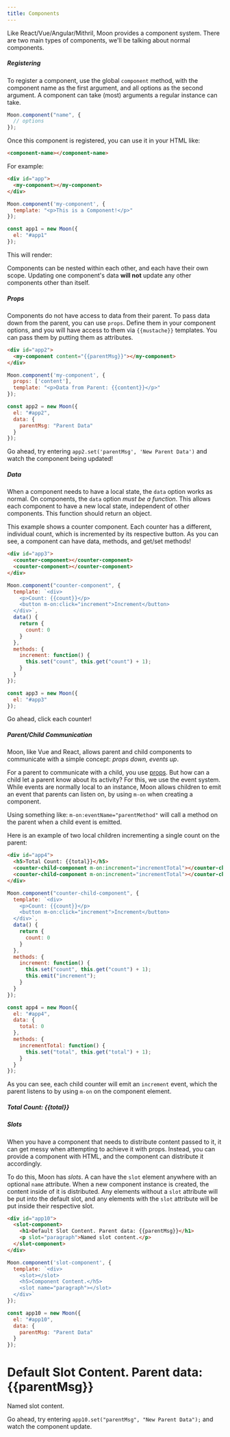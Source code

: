 ```yaml
---
title: Components
---
```


Like React/Vue/Angular/Mithril, Moon provides a component system. There are two main types of components, we'll be talking about normal components.

##### Registering

To register a component, use the global `component` method, with the component name as the first argument, and all options as the second argument. A component can take (most) arguments a regular instance can take.

```js
Moon.component("name", {
  // options
});
```

Once this component is registered, you can use it in your HTML like:

```html
<component-name></component-name>
```

For example:

```html
<div id="app">
  <my-component></my-component>
</div>
```

```js
Moon.component('my-component', {
  template: "<p>This is a Component!</p>"
});

const app1 = new Moon({
  el: "#app1"
});
```

This will render:

<div id="app1" class="example">
  <my-component></my-component>
</div>

<script>
Moon.component('my-component', {
  template: "<p>This is a Component!</p>"
});

var app1 = new Moon({
  el: "#app1"
});
</script>

Components can be nested within each other, and each have their own scope. Updating one component's data **will not** update any other components other than itself.

##### Props

Components do not have access to data from their parent. To pass data down from the parent, you can use `props`. Define them in your component options, and you will have access to them via `{{mustache}}` templates. You can pass them by putting them as attributes.

```html
<div id="app2">
  <my-component content="{{parentMsg}}"></my-component>
</div>
```

```js
Moon.component('my-component', {
  props: ['content'],
  template: "<p>Data from Parent: {{content}}</p>"
});

const app2 = new Moon({
  el: "#app2",
  data: {
    parentMsg: "Parent Data"
  }
});
```

<div id="app2" class="example">
  <my-component content="{{parentMsg}}"></my-component>
</div>

<script>
Moon.component('my-component', {
  props: ['content'],
  template: "<p>Data from Parent: {{content}}</p>"
});

var app2 = new Moon({
  el: "#app2",
  data: {
    parentMsg: "Parent Data"
  }
});
</script>

Go ahead, try entering `app2.set('parentMsg', 'New Parent Data')` and watch the component being updated!

##### Data

When a component needs to have a local state, the `data` option works as normal. On components, the `data` option _must be a function_. This allows each component to have a new local state, independent of other components. This function should return an object.

This example shows a counter component. Each counter has a different, individual count, which is incremented by its respective button. As you can see, a component can have data, methods, and get/set methods!

```html
<div id="app3">
  <counter-component></counter-component>
  <counter-component></counter-component>
</div>
```

```js
Moon.component("counter-component", {
  template: `<div>
    <p>Count: {{count}}</p>
    <button m-on:click="increment">Increment</button>
  </div>`,
  data() {
    return {
      count: 0
    }
  },
  methods: {
    increment: function() {
      this.set("count", this.get("count") + 1);
    }
  }
});

const app3 = new Moon({
  el: "#app3"
});
```

<div id="app3" class="example">
  <counter-component></counter-component>
  <counter-component></counter-component>
</div>

<script>
Moon.component("counter-component", {
  template: '<div><p>Count: {{count}}</p><button m-on:click="increment">Increment</button></div>',
  data: function() {
    return {
      count: 0
    }
  },
  methods: {
    increment: function() {
      this.set("count", this.get("count") + 1);
    }
  }
});

var app3 = new Moon({
  el: "#app3"
});
</script>

Go ahead, click each counter!

##### Parent/Child Communication

Moon, like Vue and React, allows parent and child components to communicate with a simple concept: *props down, events up*.

For a parent to communicate with a child, you use [props]("./components.html#props"). But how can a child let a parent know about its activity? For this, we use the event system. While events are normally local to an instance, Moon allows children to emit an event that parents can listen on, by using `m-on` when creating a component.

Using something like: `m-on:eventName="parentMethod"` will call a method on the parent when a child event is emitted.

Here is an example of two local children incrementing a single count on the parent:

```html
<div id="app4">
  <h5>Total Count: {{total}}</h5>
  <counter-child-component m-on:increment="incrementTotal"></counter-child-component>
  <counter-child-component m-on:increment="incrementTotal"></counter-child-component>
</div>
```

```js
Moon.component("counter-child-component", {
  template: `<div>
    <p>Count: {{count}}</p>
    <button m-on:click="increment">Increment</button>
  </div>`,
  data() {
    return {
      count: 0
    }
  },
  methods: {
    increment: function() {
      this.set("count", this.get("count") + 1);
      this.emit("increment");
    }
  }
});

const app4 = new Moon({
  el: "#app4",
  data: {
    total: 0
  },
  methods: {
    incrementTotal: function() {
      this.set("total", this.get("total") + 1);
    }
  }
});
```

As you can see, each child counter will emit an `increment` event, which the parent listens to by using `m-on` on the component element.

<div id="app4" class="example">
  <h5>Total Count: {{total}}</h5>
  <counter-child-component m-on:increment="incrementTotal"></counter-child-component>
  <counter-child-component m-on:increment="incrementTotal"></counter-child-component>
</div>

<script>
Moon.component("counter-child-component", {
  template: '<div><p>Count: {{count}}</p><button m-on:click="increment">Increment</button></div>',
  data: function() {
    return {
      count: 0
    }
  },
  methods: {
    increment: function() {
      this.set("count", this.get("count") + 1);
      this.emit("increment");
    }
  }
});

var app4 = new Moon({
  el: "#app4",
  data: {
    total: 0
  },
  methods: {
    incrementTotal: function() {
      this.set("total", this.get("total") + 1);
    }
  }
});
</script>

##### Slots

When you have a component that needs to distribute content passed to it, it can get messy when attempting to achieve it with props. Instead, you can provide a component with HTML, and the component can distribute it accordingly.

To do this, Moon has _slots_. A can have the `slot` element anywhere with an optional `name` attribute. When a new component instance is created, the content inside of it is distributed. Any elements without a `slot` attribute will be put into the default slot, and any elements with the `slot` attribute will be put inside their respective slot.

```html
<div id="app10">
  <slot-component>
    <h1>Default Slot Content. Parent data: {{parentMsg}}</h1>
    <p slot="paragraph">Named slot content.</p>
  </slot-component>
</div>
```

```js
Moon.component('slot-component', {
  template: `<div>
    <slot></slot>
    <h5>Component Content.</h5>
    <slot name="paragraph"></slot>
  </div>`
});

const app10 = new Moon({
  el: "#app10",
  data: {
    parentMsg: "Parent Data"
  }
});
```

<div id="app10" class="example">
  <slot-component>
    <h1>Default Slot Content. Parent data: {{parentMsg}}</h1>
    <p slot="paragraph">Named slot content.</p>
  </slot-component>
</div>

<script>
Moon.component('slot-component', {
  template: "<div><slot></slot><h5>Component Content.</h5><slot name='paragraph'></slot></div>"
});

var app10 = new Moon({
  el: "#app10",
  data: {
    parentMsg: "Parent Data"
  }
});
</script>

Go ahead, try entering `app10.set("parentMsg", "New Parent Data");` and watch the component update.
